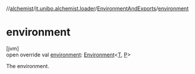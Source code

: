 //[alchemist](../../../index.md)/[it.unibo.alchemist.loader](../index.md)/[EnvironmentAndExports](index.md)/[environment](environment.md)

# environment

[jvm]\
open override val [environment](environment.md): [Environment](../../it.unibo.alchemist.model.interfaces/-environment/index.md)<[T](index.md), [P](index.md)>

The environment.
